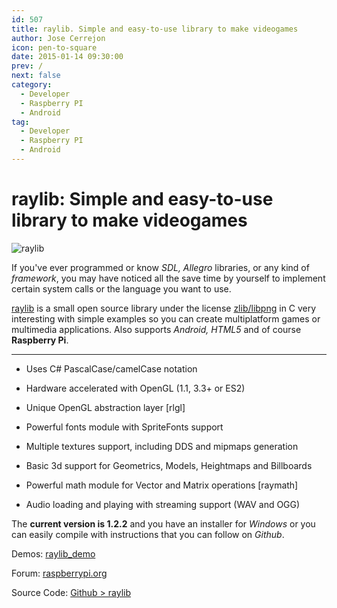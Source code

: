```yaml
---
id: 507
title: raylib. Simple and easy-to-use library to make videogames
author: Jose Cerrejon
icon: pen-to-square
date: 2015-01-14 09:30:00
prev: /
next: false
category:
  - Developer
  - Raspberry PI
  - Android
tag:
  - Developer
  - Raspberry PI
  - Android
---
```


# raylib: Simple and easy-to-use library to make videogames

![raylib](/images/2015/01/raylib_logo.png)

If you've ever programmed or know *SDL, Allegro* libraries, or any kind of *framework*, you may have noticed all the save time by yourself to implement certain system calls or the language you want to use.

[raylib](http://www.raylib.com/) is a small open source library under the license [zlib/libpng](http://www.raylib.com/license.htm) in C very interesting with simple examples so you can create multiplatform games or multimedia applications. Also supports *Android, HTML5* and of course **Raspberry Pi**.

- - -

* Uses C# PascalCase/camelCase notation

* Hardware accelerated with OpenGL (1.1, 3.3+ or ES2)

* Unique OpenGL abstraction layer [rlgl]

* Powerful fonts module with SpriteFonts support

* Multiple textures support, including DDS and mipmaps generation

* Basic 3d support for Geometrics, Models, Heightmaps and Billboards

* Powerful math module for Vector and Matrix operations [raymath]

* Audio loading and playing with streaming support (WAV and OGG)

The **current version is 1.2.2** and you have an installer for *Windows* or you can easily compile with instructions that you can follow on *Github*.

Demos: [raylib_demo](http://www.raylib.com/raylib_demo.html)

Forum: [raspberrypi.org](http://www.raspberrypi.org/forums/viewtopic.php?f=78&t=88182&sid=e875b1a6682d7bcc74b7cf723771228b)

Source Code: [Github > raylib](https://github.com/raysan5/raylib)